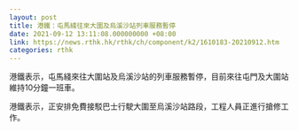 ```yaml
---
layout: post
title: 港鐵：屯馬綫往來大圍及烏溪沙站列車服務暫停
date: 2021-09-12 13:11:08.000000000 +08:00
link: https://news.rthk.hk/rthk/ch/component/k2/1610183-20210912.htm
categories: rthk
---
```


港鐵表示，屯馬綫來往大圍站及烏溪沙站的列車服務暫停，目前來往屯門及大圍站維持10分鐘一班車。

港鐵表示，正安排免費接駁巴士行駛大圍至烏溪沙站路段，工程人員正進行搶修工作。

